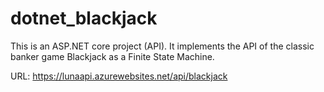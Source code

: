 # dotnet_blackjack
This is an ASP.NET core project (API). It implements the API of the classic banker game Blackjack as a Finite State Machine. 

URL: https://lunaapi.azurewebsites.net/api/blackjack

